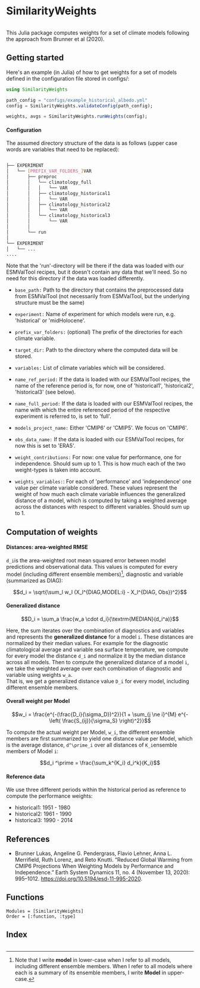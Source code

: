 # SimilarityWeights

```@contents
```

This Julia package computes weights for a set of climate models following the approach
from Brunner et al (2020). 

## Getting started

Here's an example (in Julia) of how to get weights for a set of models defined in the configuration 
file stored in configs/: 

````julia
using SimilarityWeights

path_config = "configs/example_historical_albedo.yml"
config = SimilarityWeights.validateConfig(path_config);

weights, avgs = SimilarityWeights.runWeights(config);
````

#### Configuration

The assumed directory structure of the data is as follows (upper case words are variables 
that need to be replaced): 

```bash

├── EXPERIMENT
│   └── [PREFIX_VAR_FOLDERS_]VAR
│       ├── preproc
│       │   └── climatology_full
│       │   │   └── VAR
│       │   ├── climatology_historical1
│       │   │   └── VAR
│       │   ├── climatology_historical2
│       │   │   └── VAR
│       │   └── climatology_historical3
│       │       └── VAR
│       │     
│       └── run
│
└── EXPERIMENT
│   └── ...
....

```
Note that the 'run'-directory will be there if the data was loaded with our ESMValTool recipes, but it doesn't contain any data that we'll need. So no need for this directory if the data was loaded differently. 


- `base_path:`  Path to the directory that contains the preprocessed data from ESMValTool (not necessarily from ESMValTool, but the underlying structure must be the same)

- `experiment:` Name of experiment for which models were run, e.g. 'historical' or 'midHolocene'.

- `prefix_var_folders:` (optional) The prefix of the directories for each climate variable. 

- `target_dir:` Path to the directory where the computed data will be stored.

- `variables:` List of climate variables which will be considered.

- `name_ref_period:` If the data is loaded with our ESMValTool recipes, the name of the reference period is, for now, one of 'historical1', 'historical2', 'historical3' (see below).

- `name_full_period:` If the data is loaded with our ESMValTool recipes, the name with which the entire referenced period of the respective experiment is referred to, is set to 'full'.

- `models_project_name:` Either 'CMIP6' or 'CMIP5'. We focus on 'CMIP6'.

- `obs_data_name:` If the data is loaded with our ESMValTool recipes, for now this is set to 'ERA5'. 

- `weight_contributions:` For now: one value for performance, one for independence. Should sum up to 1. This is how much each of the two weight-types is taken into account.

- `weights_variables:`: For each of 'performance' and 'independence' one value per climate variable considered. These values represent the weight of how much each climate variable influences the generalized distance of a model, which is computed by taking a weighted average across the distances with respect to different variables. Should sum up to 1. 

## Computation of weights

#### Distances: area-weighted RMSE
``d_i``is the area-weighted root mean squared error between model predictions and observational data.
This values is computed for every model (including different ensemble members)[^1], diagnostic and variable (summarized as DIAG):

```math
d_i = \sqrt{\sum_l w_l (X_l^{DIAG,MODEL:i} - X_l^{DIAG, Obs})^2}
```
[^1]: Note that I write **model** in lower-case when I refer to all models, including different ensemble members. When I refer to all models where each is a summary of its ensemble members, I write **Model** in upper-case.

#### Generalized distance

```math
D_i = \sum_a \frac{w_a \cdot d_i}{\textrm{MEDIAN}(d_i^a)}
```

Here, the sum iterates over the combination of diagnostics and variables and represents the **generalized distance** for a model ``i``.
These distances are normalized by their median values.
For example for the diagnostic climatological average and variable sea surface temperature, we compute for every model 
the distance ``d_i`` and normalize it by the median distance across all models. 
Then to compute the generalized distance of a model ``i``, we take the weighted average over each combination of diagnostic and variable using weights ``w_a``.  
That is, we get a generalized distance value ``D_i`` for every model, including different ensemble members.

#### Overall weight per Model

```math
w_i = \frac{e^{-(\frac{D_i}{\sigma_D})^2}}{1 + \sum_{j \ne i}^{M} e^{-\left( \frac{S_{ij}}{\sigma_S} \right)^2}}
```

To compute the actual weight per Model, ``w_i``, the different ensemble members are first summarized to yield one distance value per Model, which is the average distance, ``d^\prime_i`` over all distances of ``K_i``ensemble members of Model ``i``: 

```math
d_i ^\prime = \frac{\sum_k^{K_i} d_i^k}{K_i}
```


#### Reference data

We use three different periods within the historical period as reference to compute the performance weights: 

- historical1: 1951 - 1980
- historical2: 1961 - 1990
- historical3: 1990 - 2014


## References

- Brunner Lukas, Angeline G. Pendergrass, Flavio Lehner, Anna L. Merrifield, Ruth Lorenz, and Reto Knutti. “Reduced Global Warming from CMIP6 Projections When Weighting Models by Performance and Independence.” Earth System Dynamics 11, no. 4 (November 13, 2020): 995–1012. https://doi.org/10.5194/esd-11-995-2020.



## Functions

```@autodocs
Modules = [SimilarityWeights]
Order = [:function, :type]
```



## Index

```@index
```


